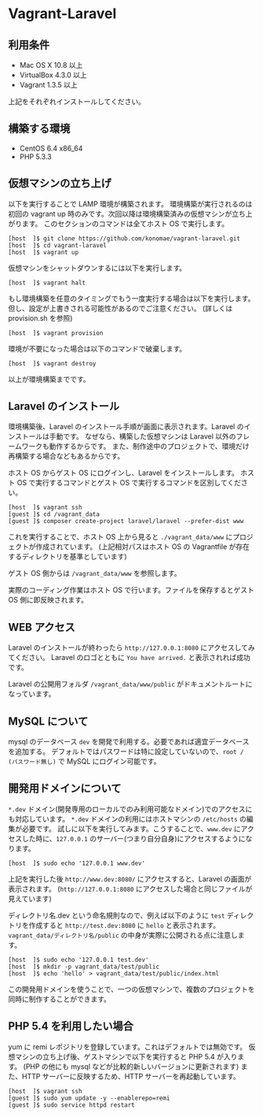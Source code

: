 # Vagrant-Laravel


## 利用条件

- Mac OS X 10.8 以上
- VirtualBox 4.3.0 以上
- Vagrant 1.3.5 以上

上記をそれぞれインストールしてください。


## 構築する環境

- CentOS 6.4 x86_64
- PHP 5.3.3


## 仮想マシンの立ち上げ

以下を実行することで LAMP 環境が構築されます。
環境構築が実行されるのは初回の vagrant up 時のみです。次回以降は環境構築済みの仮想マシンが立ち上がります。
このセクションのコマンドは全てホスト OS で実行します。

    [host  ]$ git clone https://github.com/konomae/vagrant-laravel.git
    [host  ]$ cd vagrant-laravel
    [host  ]$ vagrant up

仮想マシンをシャットダウンするには以下を実行します。

    [host  ]$ vagrant halt

もし環境構築を任意のタイミングでもう一度実行する場合は以下を実行します。
但し、設定が上書きされる可能性があるのでご注意ください。
(詳しくは provision.sh を参照)

    [host  ]$ vagrant provision

環境が不要になった場合は以下のコマンドで破棄します。

    [host  ]$ vagrant destroy

以上が環境構築までです。


## Laravel のインストール

環境構築後、Laravel のインストール手順が画面に表示されます。Laravel のインストールは手動です。
なぜなら、構築した仮想マシンは Laravel 以外のフレームワークも動作するからです。
また、制作途中のプロジェクトで、環境だけ再構築する場合などもあるからです。

ホスト OS からゲスト OS にログインし、Laravel をインストールします。
ホスト OS で実行するコマンドとゲスト OS で実行するコマンドを区別してください。

    [host  ]$ vagrant ssh
    [guest ]$ cd /vagrant_data
    [guest ]$ composer create-project laravel/laravel --prefer-dist www

これを実行することで、ホスト OS 上から見ると `./vagrant_data/www` にプロジェクトが作成されています。
(上記相対パスはホスト OS の Vagrantfile が存在するディレクトリを基準としています)

ゲスト OS 側からは `/vagrant_data/www` を参照します。

実際のコーディング作業はホスト OS で行います。ファイルを保存するとゲスト OS 側に即反映されます。


## WEB アクセス

Laravel のインストールが終わったら `http://127.0.0.1:8080` にアクセスしてみてください。
Laravel のロゴとともに `You have arrived.` と表示されれば成功です。

Laravel の公開用フォルダ `/vagrant_data/www/public` がドキュメントルートになっています。


## MySQL について

mysql のデータベース `dev` を開発で利用する。必要であれば適宜データベースを追加する。
デフォルトではパスワードは特に設定していないので、`root / (パスワード無し)` で MySQL にログイン可能です。


## 開発用ドメインについて

`*.dev` ドメイン(開発専用のローカルでのみ利用可能なドメイン)でのアクセスにも対応しています。
`*.dev` ドメインの利用にはホストマシンの `/etc/hosts` の編集が必要です。
試しに以下を実行してみます。こうすることで、`www.dev` にアクセスした時に、`127.0.0.1` のサーバー(つまり自分自身)にアクセスするようになります。

    [host  ]$ sudo echo '127.0.0.1 www.dev'

上記を実行した後 `http://www.dev:8080/` にアクセスすると、Laravel の画面が表示されます。
(`http://127.0.0.1:8080` にアクセスした場合と同じファイルが見えています)

ディレクトリ名.dev という命名規則なので、例えば以下のように `test` ディレクトリを作成すると
`http://test.dev:8080` に `hello` と表示されます。
`vagrant_data/ディレクトリ名/public` の中身が実際に公開される点に注意します。

    [host  ]$ sudo echo '127.0.0.1 test.dev'
    [host  ]$ mkdir -p vagrant_data/test/public
    [host  ]$ echo 'hello' > vagrant_data/test/public/index.html

この開発用ドメインを使うことで、一つの仮想マシンで、複数のプロジェクトを同時に制作することができます。


## PHP 5.4 を利用したい場合

yum に remi レポジトリを登録しています。これはデフォルトでは無効です。
仮想マシンの立ち上げ後、ゲストマシンで以下を実行すると PHP 5.4 が入ります。
(PHP の他にも mysql などが比較的新しいバージョンに更新されます)
また、HTTP サーバーに反映するため、HTTP サーバーを再起動しています。

    [host  ]$ vagrant ssh
    [guest ]$ sudo yum update -y --enablerepo=remi
    [guest ]$ sudo service httpd restart
